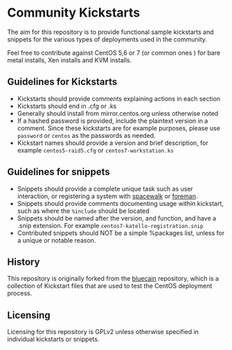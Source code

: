 # Community Kickstarts

The aim for this repository is to provide functional sample kickstarts and
snippets for the various types of deployments used in the community. 

Feel free to contribute against CentOS 5,6 or 7 (or common ones ) for 
bare metal installs, Xen installs and KVM installs.


## Guidelines for Kickstarts

 * Kickstarts should provide comments explaining actions in each section
 * Kickstarts should end in .cfg or .ks
 * Generally should install from mirror.centos.org unless otherwise noted
 * If a hashed password is provided, include the plaintext version in a comment.
   Since these kickstarts are for example purposes, please use `password` or
   `centos` as the passwords as needed. 
 * Kickstart names should provide a version and brief description, for example
   `centos5-raid5.cfg` or `centos7-workstation.ks`


## Guidelines for snippets

 * Snippets should provide a complete unique task such as user
   interaction, or registering a system with
   [spacewalk](http://spacewalk.redhat.com/) or
   [foreman](http://theforeman.org/). 
 * Snippets should provide comments documenting usage within kickstart, such as
   where the `%include` should be located
 * Snippets should be named after the version, and function, and have a .snip
   extension. For example `centos7-katello-registration.snip`
 * Contributed snippets should NOT be a simple %packages list, unless for a
   unique or notable reason. 


## History

This repository is originally forked from the
[bluecain](https://nazar.karan.org/summary/bluecain.git) repository, which is a
collection of Kickstart files that are used to test the CentOS deployment
process.


## Licensing
Licensing for this repository is GPLv2 unless otherwise specified in individual
kickstarts or snippets.
